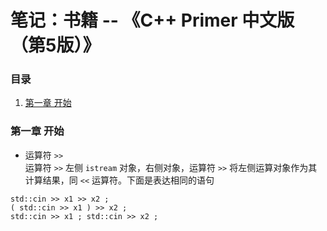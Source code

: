 # 笔记：书籍 -- 《C++ Primer 中文版 （第5版）》

### 目录

1. [第一章 开始](#第一章-开始)

### 第一章 开始

- 运算符 `>>`  
运算符 `>>` 左侧 `istream` 对象，右侧对象，运算符 `>>` 将左侧运算对象作为其计算结果，同 `<<` 运算符。下面是表达相同的语句  
```
std::cin >> x1 >> x2 ;
( std::cin >> x1 ) >> x2 ;
std::cin >> x1 ; std::cin >> x2 ;
```

